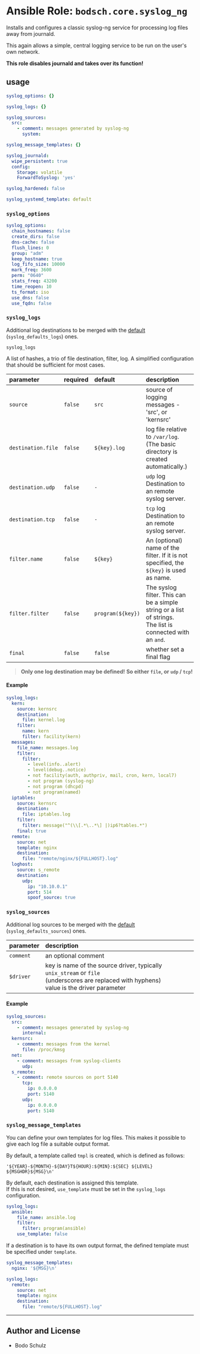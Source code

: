 
# Ansible Role:  `bodsch.core.syslog_ng`


Installs and configures a classic syslog-ng service for processing log files away from journald.

This again allows a simple, central logging service to be run on the user's own network.

**This role disables journald and takes over its function!**

## usage

```yaml
syslog_options: {}

syslog_logs: {}

syslog_sources:
  src:
    - comment: messages generated by syslog-ng
      system:

syslog_message_templates: {}

syslog_journald:
  wipe_persistent: true
  config:
    Storage: volatile
    ForwardToSyslog: 'yes'

syslog_hardened: false

syslog_systemd_template: default
```

### `syslog_options`

```yaml
syslog_options:
  chain_hostnames: false
  create_dirs: false
  dns-cache: false
  flush_lines: 0
  group: "adm"
  keep_hostname: true
  log_fifo_size: 10000
  mark_freq: 3600
  perm: "0640"
  stats_freq: 43200
  time_reopen: 10
  ts_format: iso
  use_dns: false
  use_fqdn: false
```

### `syslog_logs`

Additional log destinations to be merged with the [default](./vars/main.yml) (`syslog_defaults_logs`) ones.

`syslog_logs`

A list of hashes, a trio of file destination, filter, log.
A simplified configuration that should be sufficient for most cases.

| parameter           | required | default           | description                                      |
| :----               | :----    | :----             | :-----                                           |
| `source`            | `false`  | `src`             | source of logging messages - 'src', or 'kernsrc' |
| `destination.file`  | `false`  | `${key}.log`      | log file relative to `/var/log`. (The basic directory is created automatically.) |
| `destination.udp`   | `false`  | `-`               | `udp` log Destination to an remote syslog server. |
| `destination.tcp`   | `false`  | `-`               | `tcp` log Destination to an remote syslog server. |
| `filter.name`       | `false`  | `${key}`          | An (optional) name of the filter. If it is not specified, the `${key}` is used as name. |
| `filter.filter`     | `false`  | `program(${key})` | The syslog filter. This can be a simple string or a list of strings.<br>The list is connected with an `and`.  |
| `final`             | `false`  | `false`           | whether set a final flag                         |

> **Only one log destination may be defined!**
> **So either `file`, or `udp` / `tcp`!**

#### Example

```yaml
syslog_logs:
  kern:
    source: kernsrc
    destination:
      file: kernel.log
    filter:
      name: kern
      filter: facility(kern)
  messages:
    file_name: messages.log
    filter:
      filter:
        - level(info..alert)
        - level(debug..notice)
        - not facility(auth, authpriv, mail, cron, kern, local7)
        - not program (syslog-ng)
        - not program (dhcpd)
        - not program(named)
  iptables:
    source: kernsrc
    destination:
      file: iptables.log
    filter:
      filter: message("^(\\[.*\..*\] |)ip6?tables.*")
    final: true
  remote:
    source: net
    template: nginx
    destination:
      file: "remote/nginx/${FULLHOST}.log"
  loghost:
    source: s_remote
    destination:
      udp:
        ip: "10.10.0.1"
        port: 514
        spoof_source: true
```


### `syslog_sources`

Additional log sources to be merged with the [default](./vars/main.yml) (`syslog_defaults_sources`) ones.


| parameter           | description           |
| :----               | :-----                |
| `comment`           | an optional comment   |
| `$driver`           | key is name of the source driver, typically `unix_stream` or `file`<br>(underscores are replaced with hyphens)<br>value is the driver parameter |


#### Example

```yaml
syslog_sources:
  src:
    - comment: messages generated by syslog-ng
      internal:
  kernsrc:
    - comment: messages from the kernel
      file: /proc/kmsg
  net:
    - comment: messages from syslog-clients
      udp:
  s_remote:
    - comment: remote sources on port 5140
      tcp:
        ip: 0.0.0.0
        port: 5140
      udp: 
        ip: 0.0.0.0
        port: 5140
```


### `syslog_message_templates`

You can define your own templates for log files.
This makes it possible to give each log file a suitable output format.

By default, a template called `tmpl` is created, which is defined as follows:

`'${YEAR}-${MONTH}-${DAY}T${HOUR}:${MIN}:${SEC} ${LEVEL} ${MSGHDR}${MSG}\n'`

By default, each destination is assigned this template.  
If this is not desired, `use_template` must be set in the `syslog_logs` configuration.

```yaml
syslog_logs:
  ansible:
    file_name: ansible.log
    filter:
      filter: program(ansible)
    use_template: false
```

If a destination is to have its own output format, the defined template must be specified under `template`.

```yaml
syslog_message_templates:
  nginx: '${MSG}\n'

syslog_logs:
  remote:
    source: net
    template: nginx
    destination:
      file: "remote/${FULLHOST}.log"
```

---

## Author and License

- Bodo Schulz
